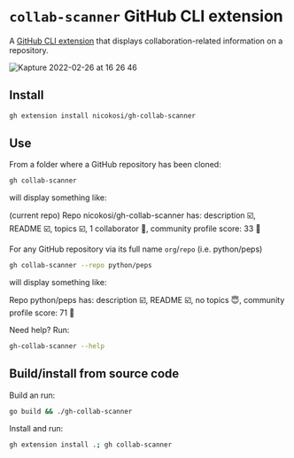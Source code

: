 # `collab-scanner` GitHub CLI extension

A [GitHub CLI extension](https://docs.github.com/en/github-cli/github-cli/using-github-cli-extensions) that displays collaboration-related information on a repository.

![Kapture 2022-02-26 at 16 26 46](https://user-images.githubusercontent.com/3862051/155848808-716c27ba-7566-447c-8e2b-e1b2601f37a5.gif)


## Install

```sh
gh extension install nicokosi/gh-collab-scanner
```

## Use

From a folder where a GitHub repository has been cloned:

```sh
gh collab-scanner
```

will display something like:

  (current repo)
  Repo nicokosi/gh-collab-scanner has: description ☑️, README ☑️, topics ☑️, 1 collaborator 👤, community profile score: 33 💯

For any GitHub repository via its full name `org`/`repo` (i.e. python/peps)

```sh
gh collab-scanner --repo python/peps
```

will display something like:

  Repo python/peps has: description ☑️, README ☑️, no topics 😇, community profile score: 71 💯

Need help? Run:

```sh
gh-collab-scanner --help
```

## Build/install from source code

Build an run:

```sh
go build && ./gh-collab-scanner
```

Install and run:

```sh
gh extension install .; gh collab-scanner
```
